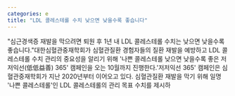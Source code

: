 ```yaml
---
categories: e
title: "LDL 콜레스테롤 수치 낮으면 낮을수록 좋습니다"
---
```

"심근경색증 재발을 막으려면 퇴원 후 1년 내 LDL 콜레스테롤 수치는 낮으면 낮을수록 좋습니다."대한심혈관중재학회가 심혈관질환 경험자들의 질환 재발을 예방하고 LDL 콜레스테롤 수치 관리의 중요성을 알리기 위해 &#39;나쁜 콜레스테롤 낮으면 낮을수록 좋은 저저익선(低低益善) 365&#39; 캠페인을 오는 10월까지 진행한다.&#39;저저익선 365&#39; 캠페인은 심혈관중재학회가 지난 2020년부터 이어오고 있다. 심혈관질환 재발을 막기 위해 일명 &#39;나쁜 콜레스테롤&#39;인 LDL 콜레스테롤의 관리 목표 수치를 제시하